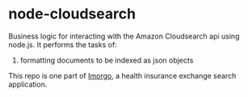 node-cloudsearch
===========

Business logic for interacting with the Amazon Cloudsearch api using node.js. It performs the tasks of:

1. formatting documents to be indexed as json objects

This repo is one part of [Imorgo](https://github.com/scottrice10/imorgo), a health insurance exchange search application.

